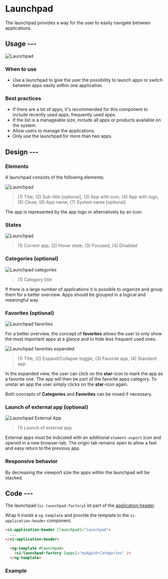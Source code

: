 # Launchpad

The launchpad provides a way for the user to easily navigate between applications.

## Usage ---

![Launchpad](images/launchpad.png)

### When to use

- Use a launchpad to give the user the possibility to launch apps or switch between apps easily within one application.

### Best practices

- If there are a lot of apps, it's recommended for this component to include recently used apps, frequently used apps.
- If the list is a manageable size, include all apps or products available on the system.
- Allow users to manage the applications.
- Only use the launchpad for more than two apps.

## Design ---

### Elements

A launchpad consists of the following elements:

![Launchpad](images/launchpad-usage-construction.png)

> (1) Title, (2) Sub-title [optional], (3) App with icon, (4) App with logo, (5) Close, (6) App name, (7) System name [optional]

The app is represented by the app logo or alternatively by an icon.

### States

![Launchpad](images/launchpad-usage-states.png)

> (1) Current app, (2) Hover state, (3) Focused, (4) Disabled

### Categories (optional)

![Launchpad categories](images/launchpad-usage-categories.png)

> (1) Category title

If there is a large number of applications it is possible to organize and group them for a better overview.
Apps should be grouped in a logical and meaningful way.

### Favorites (optional)

![Launchpad favorites](images/launchpad-usage-favorites-collapsed.png)

For a better overview, the concept of **favorites** allows the user to only show the most important apps at a glance and to hide less frequent used ones.

![Launchpad favorites expanded](images/launchpad-usage-favorites-expanded.png)

> (1) Title, (2) Expand/Collapse-toggle, (3) Favorite app, (4) Standard app

In the expanded view, the user can click on the **star**-icon to mark the app as a favorite one.
The app will then be part of the favorite apps category.
To unstar an app the user simply clicks on the **star**-icon again.

Both concepts of **Categories** and **Favorites** can be mixed if necessary.

### Launch of external app (optional)

![Launchpad External App](images/launchpad-usage-external-app.png)

> (1) Launch of external app

External apps must be indicated with an additional `element-export` icon and opened in a new browser-tab.
The origin tab remains open to allow a fast and easy return to the previous app.

### Responsive behavior

By decreasing the viewport size the apps within the launchpad will be stacked.

## Code ---

The launchpad (`si-launchpad-factory`) ist part of the [application header](application-header.md).

Wrap it inside a `ng-template` and provide the template to the `si-application-header` component.

```html
<si-application-header [launchpad]="launchpad">
  ...
</si-application-header>

  <ng-template #launchpad>
    <si-launchpad-factory [apps]="myAppsOrCategories" />
  </ng-template>
```

### Example

<si-docs-component example="si-application-header/si-launchpad" height="330"></si-docs-component>

<si-docs-api component="SiLaunchpadFactoryComponent"></si-docs-api>

<si-docs-types></si-docs-types>
